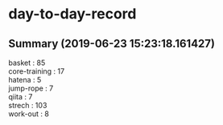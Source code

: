 # day-to-day-record  
## Summary  (2019-06-23 15:23:18.161427)  
basket : 85  
core-training : 17  
hatena : 5  
jump-rope : 7  
qiita : 7  
strech : 103  
work-out : 8  
